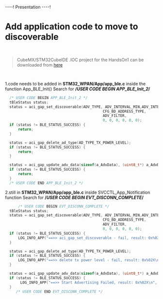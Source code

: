 ----!
Presentation
----!



# Add application code to move to discoverable
<br>

> CubeMX/STM32CubeIDE .IOC project for the HandsOn1 can be downloaded from [here](https://github.com/stm32ws2023/STM32WBA5xMOOC/blob/main/MOOC_IOC/Hands_On_WBA55.ioc)
<br>

1.code needs to be added in **STM32_WPAN/App/app_ble.c** inside the function App_BLE_Init() Search for **/*USER CODE BEGIN APP_BLE_Init_2*/**

```c
  /* USER CODE BEGIN APP_BLE_Init_2 */
  tBleStatus status;
  status = aci_gap_set_discoverable(ADV_TYPE, ADV_INTERVAL_MIN,ADV_INTERVAL_MAX,
                                             CFG_BD_ADDRESS_TYPE,
                                             ADV_FILTER,
                                             0, 0, 0, 0, 0, 0);
  if (status != BLE_STATUS_SUCCESS) {
	  return;
  }

  status = aci_gap_delete_ad_type(AD_TYPE_TX_POWER_LEVEL);
  if (status != BLE_STATUS_SUCCESS) {
	  return;
  }

  status = aci_gap_update_adv_data(sizeof(a_AdvData), (uint8_t*) a_AdvData);
  if (status != BLE_STATUS_SUCCESS) {
	  return;
  }
  /* USER CODE END APP_BLE_Init_2 */
```
2.still in **STM32_WPAN/App/app_ble.c** inside SVCCTL_App_Notification function Search for **/*USER CODE BEGIN EVT_DISCONN_COMPLETE*/**

```c
      /* USER CODE BEGIN EVT_DISCONN_COMPLETE */
  tBleStatus status;
  status = aci_gap_set_discoverable(ADV_TYPE, ADV_INTERVAL_MIN,ADV_INTERVAL_MAX,
                                             CFG_BD_ADDRESS_TYPE,
                                             ADV_FILTER,
                                             0, 0, 0, 0, 0, 0);
  if (status != BLE_STATUS_SUCCESS) {
	  LOG_INFO_APP("==>> aci_gap_set_discoverable - fail, result: 0x%02X\n", status);
  }

  status = aci_gap_delete_ad_type(AD_TYPE_TX_POWER_LEVEL);
  if (status != BLE_STATUS_SUCCESS) {
	  LOG_INFO_APP("==>> delete tx power level - fail, result: 0x%02X\n", status);
  }

  status = aci_gap_update_adv_data(sizeof(a_AdvData), (uint8_t*) a_AdvData);
  if (status != BLE_STATUS_SUCCESS) {
	   LOG_INFO_APP("==>> Start Advertising Failed, result: 0x%02X\n", status);
  }
     /* USER CODE END EVT_DISCONN_COMPLETE */
```




